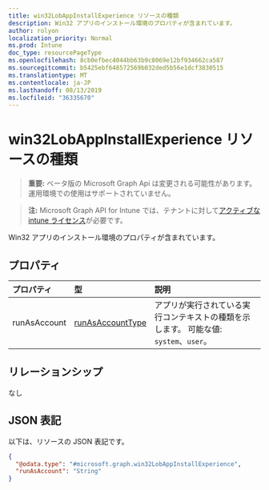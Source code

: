 ```yaml
---
title: win32LobAppInstallExperience リソースの種類
description: Win32 アプリのインストール環境のプロパティが含まれています。
author: rolyon
localization_priority: Normal
ms.prod: Intune
doc_type: resourcePageType
ms.openlocfilehash: 8cb0efbec4044bb63b9c8069e12bf934662ca587
ms.sourcegitcommit: b5425ebf648572569b032ded5b56e1dcf3830515
ms.translationtype: MT
ms.contentlocale: ja-JP
ms.lasthandoff: 08/13/2019
ms.locfileid: "36335670"
---
```

# <a name="win32lobappinstallexperience-resource-type"></a>win32LobAppInstallExperience リソースの種類

> **重要:** ベータ版の Microsoft Graph Api は変更される可能性があります。運用環境での使用はサポートされていません。

> **注:** Microsoft Graph API for Intune では、テナントに対して[アクティブな intune ライセンス](https://go.microsoft.com/fwlink/?linkid=839381)が必要です。

Win32 アプリのインストール環境のプロパティが含まれています。

## <a name="properties"></a>プロパティ
|プロパティ|型|説明|
|:---|:---|:---|
|runAsAccount|[runAsAccountType](../resources/intune-shared-runasaccounttype.md)|アプリが実行されている実行コンテキストの種類を示します。 可能な値: `system`、`user`。|

## <a name="relationships"></a>リレーションシップ
なし

## <a name="json-representation"></a>JSON 表記
以下は、リソースの JSON 表記です。
<!-- {
  "blockType": "resource",
  "@odata.type": "microsoft.graph.win32LobAppInstallExperience"
}
-->
``` json
{
  "@odata.type": "#microsoft.graph.win32LobAppInstallExperience",
  "runAsAccount": "String"
}
```



